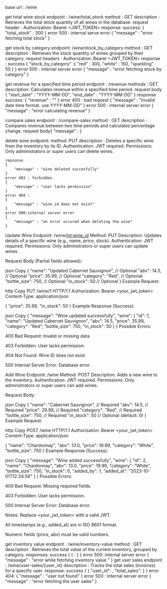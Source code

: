 base url : /wine

get total wine stock
    endpoint : /wine/total_stock
    method : GET
    description : Retrieves the total stock quantity of all wines in the database.
    request header : Authorization: Bearer <JWT_TOKEN>
    response:
        success:
        {
            "total_stock" : 300
        }
        error 500 : internal serve error
        {
            "message" : "error fetching total stock"
        }



get stock by category
    endpoint: /wine/stock_by_category
    method : GET
    description : Retrieves the stock quantity of wines grouped by their category.
    request headers : Authorization: Bearer <JWT_TOKEN>
    response :
        success
        {
            "stock_by_category" :{
                "red" : 300,
                "white" : 150,
                "sparkling" : 50
            }
        }
        error 500 : internal server error
        {
            "message" : "error fetching stock by category"
        }


get revenue for a specified time period
    endpoint : /revenue
    methods : GET
    description: Calculates revenue within a specified time period.
    request body
    {
        "start_date" : "YYYY-MM-DD",
        "end_date" : "YYYY-MM-DD"
    }
    response
        success:
        {
            "revenue" : "<float>"
        }
        error 400 : bad request
        {
            "message" : "Invalid date time format. use YYYY-MM-DD"
        }
        error 500 : internal server error
        {
            "message" : "error calculating revenue"
        }


compare sales
    endpoint : /compare-sales
    method : GET
    description : Compares revenue between two time periods and calculates percentage change.
    request body{
        "message" : 
    }


delete wine
    endpoint: 
    method :PUT
    description : Deletes a specific wine from the inventory by its ID.
    Authentication: JWT required.
    Permissions: Only administrators or super users can delete wines.

    repsonse
    {
        "message" : "wine deleted succesfully"
    }
    error 403 : forbidden
    {
        "message" : "user lacks permission"
    }
    error 404 : 
    {
        "message" : "wine_id does not exist"
    }
    error 500:internal server error
    {
        "message" : "an error occured when deleting the wine"
    }

Update Wine
Endpoint: /wine/<int:wine_id>
Method: PUT
Description: Updates details of a specific wine (e.g., name, price, stock).
Authentication: JWT required.
Permissions: Only administrators or super users can update wines.

Request Body (Partial fields allowed):

json
Copy
{
  "name": "Updated Cabernet Sauvignon",  // Optional
  "abv": 14.5,                          // Optional
  "price": 35.99,                       // Optional
  "category": "Red",                    // Optional
  "bottle_size": 750,                   // Optional
  "in_stock": 50                        // Optional
}
Example Request:

http
Copy
PUT /wine/1 HTTP/1.1
Authorization: Bearer <your_jwt_token>
Content-Type: application/json

{
  "price": 35.99,
  "in_stock": 50
}
Example Response (Success):

json
Copy
{
  "message": "Wine updated successfully",
  "wine": {
    "id": 1,
    "name": "Updated Cabernet Sauvignon",
    "abv": 14.5,
    "price": 35.99,
    "category": "Red",
    "bottle_size": 750,
    "in_stock": 50
  }
}
Possible Errors:

400 Bad Request: Invalid or missing data.

403 Forbidden: User lacks permission.

404 Not Found: Wine ID does not exist.

500 Internal Server Error: Database error.

Add Wine
Endpoint: /wine
Method: POST
Description: Adds a new wine to the inventory.
Authentication: JWT required.
Permissions: Only administrators or super users can add wines.

Request Body:

json
Copy
{
  "name": "Cabernet Sauvignon",  // Required
  "abv": 14.5,                   // Required
  "price": 29.99,                // Required
  "category": "Red",             // Required
  "bottle_size": 750,            // Required
  "in_stock": 50                 // Optional (default: 0)
}
Example Request:

http
Copy
POST /wine HTTP/1.1
Authorization: Bearer <your_jwt_token>
Content-Type: application/json

{
  "name": "Chardonnay",
  "abv": 13.0,
  "price": 19.99,
  "category": "White",
  "bottle_size": 750
}
Example Response (Success):

json
Copy
{
  "message": "Wine added successfully",
  "wine": {
    "id": 2,
    "name": "Chardonnay",
    "abv": 13.0,
    "price": 19.99,
    "category": "White",
    "bottle_size": 750,
    "in_stock": 0,
    "added_by": 1,
    "added_at": "2023-10-01T12:34:56"
  }
}
Possible Errors:

400 Bad Request: Missing required fields.

403 Forbidden: User lacks permission.

500 Internal Server Error: Database error.

Notes:
Replace <your_jwt_token> with a valid JWT.

All timestamps (e.g., added_at) are in ISO 8601 format.

Numeric fields (price, abv) must be valid numbers.


get inventory value
    endpoint : /wine/inventory-value
    method : GET
    description : Retrieves the total value of the current inventory, grouped by category.
    responses:
        success
        {
            {<category> : <value>}
        }
        error 500: internal server error
        {
            "message" : "error while fetching inventory value "
        }
get user sales
    endpoint : /wine/user-sales/{user_id}
    description : Tracks the total sales (invoices) for a specific user.
    response:
        success
        {
            { "user_id": <int>, "total_sales": <float> }
        }
        error 404:
        {
            "message" : "user not found"
        }
        error 500 : internal server error
        {
            "message" : "error fetching the user sales"
        }


